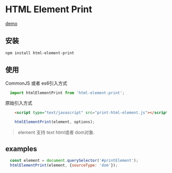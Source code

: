 # HTML Element Print

[demo](https://rpdasilva.github.io/print-html-element/)

## 安装

`npm install html-element-print`

## 使用

CommonJS 或者 es6引入方式
```js
  import htmlElementPrint from 'html-element-print';
```

原始引入方式
```html
    <script type="text/javascript" src="print-html-element.js"></script>
```
```js
    htmlElementPrint(element, options);
```
> element 支持 text html或者 dom对象.

## examples
```js
  const element = document.querySelector('#printElement');
  htmlElementPrint(element, {sourceType: 'dom'});
```